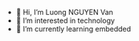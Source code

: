 - 👋 Hi, I’m Luong NGUYEN Van
- 👀 I’m interested in technology
- 🌱 I’m currently learning embedded


<!---
Luonguyez/Luonguyez is a ✨ special ✨ repository because its `README.md` (this file) appears on your GitHub profile.
You can click the Preview link to take a look at your changes.
--->
